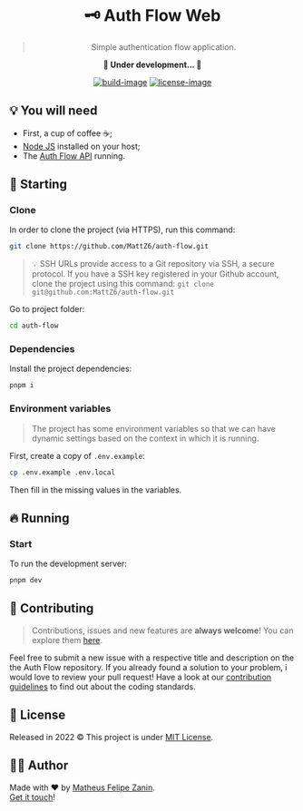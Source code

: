 <div align="center">
  <h1>
    🗝 Auth Flow Web
  </h1>

  > Simple authentication flow application.

  <strong>🚧 Under development... 🚧</strong>

  [![build-image]][build-url] [![license-image]][license-url]
</div>

<!-- TODO: Add project images -->
<!-- TODO: Add features and proposal -->

## 💡 You will need

- First, a cup of coffee ☕;
- [Node JS](https://nodejs.org) installed on your host;
- The [Auth Flow API](https://github.com/MattZ6/auth-flow-api) running.

## 🎉 Starting

### Clone

In order to clone the project (via HTTPS), run this command:

```bash
git clone https://github.com/MattZ6/auth-flow.git
```

> 💡 SSH URLs provide access to a Git repository via SSH, a secure protocol. If you have a SSH key registered in your Github account, clone the project using this command: `git clone git@github.com:MattZ6/auth-flow.git`

Go to project folder:

```bash
cd auth-flow
```

### Dependencies

Install the project dependencies:

```bash
pnpm i
```

### Environment variables

> The project has some environment variables so that we can have dynamic settings based on the context in which it is running.

First, create a copy of `.env.example`:

```bash
cp .env.example .env.local
```

Then fill in the missing values in the variables.

## 🔥 Running

### Start

To run the development server:

```bash
pnpm dev
```

## 🤝 Contributing

> Contributions, issues and new features are **always welcome**! You can explore them [here](https://github.com/MattZ6/auth-flow/issues).

Feel free to submit a new issue with a respective title and description on the the Auth Flow repository. If you already found a solution to your problem, i would love to review your pull request! Have a look at our [contribution guidelines](.github/CONTRIBUTING.md) to find out about the coding standards.

## 📜 License

Released in 2022 © This project is under [MIT License](LICENSE.md).

## 👨‍🎤 Author

Made with ❤ by [Matheus Felipe Zanin](https://github.com/MattZ6).<br/>
[Get it touch](https://www.linkedin.com/in/mattz6)!


[build-url]: https://github.com/MattZ6/auth-flow/actions
[build-image]: https://img.shields.io/github/actions/workflow/status/mattz6/auth-flow/ci.yml?labelColor=232320&style=for-the-badge

[license-url]: LICENSE.md
[license-image]: https://img.shields.io/github/license/MattZ6/auth-flow?color=303030&labelColor=232320&style=for-the-badge
